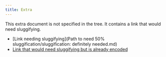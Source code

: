 ```yaml
---
title: Extra
---
```


This extra document is not specified in the tree. It contains a link that would need sluggifying.

- [Link needing sluggifying](Path to need 50% sluggification/sluggification: definitely needed.md)
- [Link that would need sluggifying but is already encoded](Path%20to%20need%2050%25%20sluggification%2Fsluggification%3A%20definitely%20needed.md)
